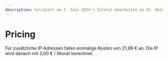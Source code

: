 ```yaml
---
description: Validiert am 7. Juli 2024 • Zuletzt bearbeitet am 01. Dezember 2024
---
```


# Pricing

Für zusätzliche IP-Adressen fallen einmalige Kosten von 21,99 € an. Die IP wird danach mit 3,00 € / Monat berechnet.



